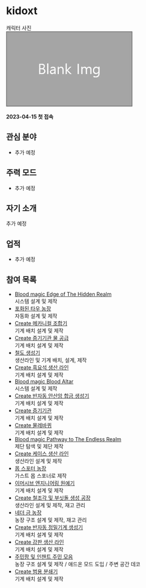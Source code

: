 # kidoxt

캐릭터 사진  
![캐릭터](../../asset/blank_img.jpg)

**2023-04-15 첫 접속**

## 관심 분야

- 추가 예정

## 주력 모드

- 추가 예정

## 자기 소개

추가 예정

## 업적

- 추가 예정

## 참여 목록

<!-- player_desc_dest_open -->
- [Blood magic Edge of The Hidden Realm](../systems/bl_edge_of_the_hidden_realm.md)  
시스템 설계 및 제작
- [포화된 타우 농장](../systems/saturated_tau_farm.md)  
자동화 설계 및 제작
- [Create 메카니컬 조합기](../systems/create_mechanical_crafter.md)  
기계 배치 설계 및 제작
- [Create 증기기관 물 공급](../systems/create_water_supply.md)  
기계 배치 설계 및 제작
- [철도 생성기](../systems/rail_generator.md)  
생산라인 및 기계 배치, 설계, 제작
- [Create 흑요석 생산 라인](../systems/create_obsidian_line.md)  
기계 배치 설계 및 제작
- [Blood magic Blood Altar](../systems/bl_blood_alter.md)  
시스템 설계 및 제작
- [Create 반자동 안산암 합금 생성기](../systems/create_semiauto_andesite_alloy_maker.md)  
기계 배치 설계 및 제작
- [Create 증기기관](../systems/create_steam_engine.md)  
기계 배치 설계 및 제작
- [Create 물레바퀴](../systems/create_waterwheel.md)  
기계 배치 설계 및 제작
- [Blood magic Pathway to The Endless Realm](../systems/bl_pathway_to_the_endless_realm.md)  
제단 탐색 및 제단 제작
- [Create 케이스 생산 라인](../systems/create_case_line.md)  
생산라인 설계 및 제작
- [몹 스포터 농장](../systems/mobspawner_farm.md)  
가스트 몹 스포너로 제작
- [이머시브 엔지니어링 원예기](../systems/ie_garden_clothe.md)  
기계 배치 설계 및 제작
- [Create 철조각 및 부싯돌 생성 공장](../systems/create_iron_flint_steal_factory.md)  
생산라인 설계 및 제작, 재고 관리
- [네더 금 농장](../systems/nether_gold_farm.md)  
농장 구조 설계 및 제작, 재고 관리
- [Create 반자동 정밀기계 생성기](../systems/create_semiauto_refinedmachine_generator.md)  
기계 배치 설계 및 제작
- [Create 강판 생산 라인](../systems/create_plate_line.md)  
기계 배치 설계 및 제작
- [주민팜 및 인챈트 주민 모음](../systems/viliager_farm.md)  
농장 구조 설계 및 제작 / 애드온 모드 도입 / 주변 공간 데코
- [Create 범용 분쇄기](../systems/create_universial_crusher.md)  
기계 배치 설계 및 제작
<!-- player_desc_dest_close -->